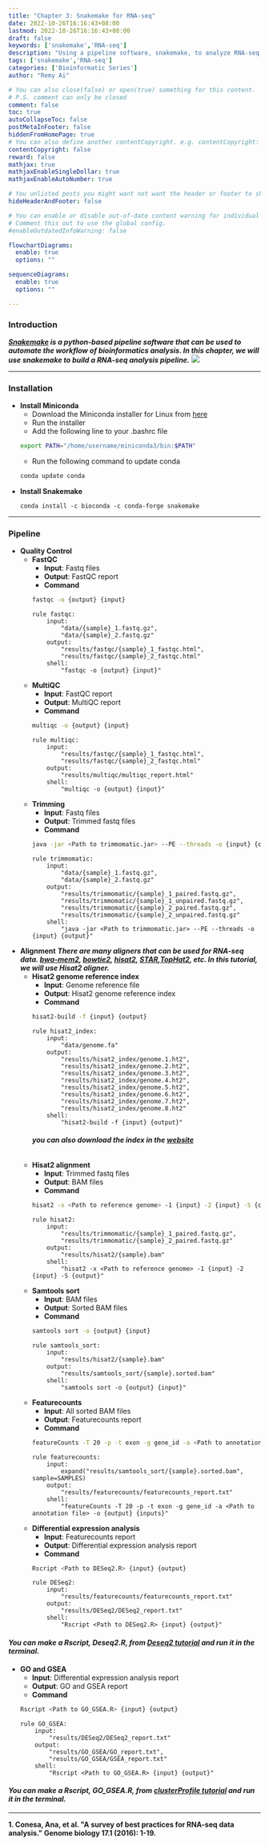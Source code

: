```yaml
---
title: "Chapter 3: Snakemake for RNA-seq"
date: 2022-10-26T16:16:43+08:00
lastmod: 2022-10-26T16:16:43+08:00
draft: false
keywords: ['snakemake','RNA-seq']
description: "Using a pipeline software, snakemake, to analyze RNA-seq data"
tags: ['snakemake','RNA-seq']
categories: ['Bioinformatic Series']
author: "Remy Ai"

# You can also close(false) or open(true) something for this content.
# P.S. comment can only be closed
comment: false
toc: true
autoCollapseToc: false
postMetaInFooter: false
hiddenFromHomePage: true
# You can also define another contentCopyright. e.g. contentCopyright: "This is another copyright."
contentCopyright: false
reward: false
mathjax: true
mathjaxEnableSingleDollar: true
mathjaxEnableAutoNumber: true

# You unlisted posts you might want not want the header or footer to show
hideHeaderAndFooter: false

# You can enable or disable out-of-date content warning for individual post.
# Comment this out to use the global config.
#enableOutdatedInfoWarning: false

flowchartDiagrams:
  enable: true
  options: ""

sequenceDiagrams: 
  enable: true
  options: ""

---
```

### **Introduction**
***[Snakemake](https://snakemake.readthedocs.io/en/stable/index.html) is a python-based pipeline software that can be used to automate the workflow of bioinformatics analysis. In this chapter, we will use snakemake to build a RNA-seq analysis pipeline.***
![](RNA-seq.png)
***
### **Installation**
  - **Install Miniconda**
    - Download the Miniconda installer for Linux from [here](https://docs.conda.io/en/latest/miniconda.html)
    - Run the installer
    - Add the following line to your .bashrc file
    ```bash
    export PATH="/home/username/miniconda3/bin:$PATH"
    ```
    - Run the following command to update conda
    ```bash
    conda update conda
    ```
  - **Install Snakemake**
    ```
    conda install -c bioconda -c conda-forge snakemake
    ```
***
### **Pipeline**
  - **Quality Control**
    - **FastQC**
      - **Input**: Fastq files
      - **Output**: FastQC report
      - **Command**
      ```bash
      fastqc -o {output} {input}
      ```
      ```snakemake
      rule fastqc:
          input:
              "data/{sample}_1.fastq.gz",
              "data/{sample}_2.fastq.gz"
          output:
              "results/fastqc/{sample}_1_fastqc.html",
              "results/fastqc/{sample}_2_fastqc.html"
          shell:
              "fastqc -o {output} {input}"
      ```
    - **MultiQC**
      - **Input**: FastQC report
      - **Output**: MultiQC report
      - **Command**
      ```bash
      multiqc -o {output} {input}
      ```
      ```snakemake
      rule multiqc:
          input:
              "results/fastqc/{sample}_1_fastqc.html",
              "results/fastqc/{sample}_2_fastqc.html"
          output:
              "results/multiqc/multiqc_report.html"
          shell:
              "multiqc -o {output} {input}"
      ```
    - **Trimming**
      - **Input**: Fastq files
      - **Output**: Trimmed fastq files
      - **Command**
      ```bash
      java -jar <Path to trimmomatic.jar> --PE --threads -o {input} {output}
      ```
      ```snakemake
      rule trimmomatic:
          input:
              "data/{sample}_1.fastq.gz",
              "data/{sample}_2.fastq.gz"
          output:
              "results/trimmomatic/{sample}_1_paired.fastq.gz",
              "results/trimmomatic/{sample}_1_unpaired.fastq.gz",
              "results/trimmomatic/{sample}_2_paired.fastq.gz",
              "results/trimmomatic/{sample}_2_unpaired.fastq.gz"
          shell:
              "java -jar <Path to trimmomatic.jar> --PE --threads -o {input} {output}"
      ```
- **Alignment**
  ***There are many aligners that can be used for RNA-seq data. [bwa-mem2](https://github.com/bwa-mem2/bwa-mem2), [bowtie2](https://bowtie-bio.sourceforge.net/bowtie2/index.shtml), [hisat2](http://daehwankimlab.github.io/hisat2/), [STAR](https://github.com/alexdobin/STAR),[TopHat2](https://ccb.jhu.edu/software/tophat/index.shtml), etc. In this tutorial, we will use Hisat2 aligner.***
  - **Hisat2 genome reference index**
    - **Input**: Genome reference file
    - **Output**: Hisat2 genome reference index
    - **Command**
    ```bash
    hisat2-build -f {input} {output}
    ```
    ```snakemake
    rule hisat2_index:
        input:
            "data/genome.fa"
        output:
            "results/hisat2_index/genome.1.ht2",
            "results/hisat2_index/genome.2.ht2",
            "results/hisat2_index/genome.3.ht2",
            "results/hisat2_index/genome.4.ht2",
            "results/hisat2_index/genome.5.ht2",
            "results/hisat2_index/genome.6.ht2",
            "results/hisat2_index/genome.7.ht2",
            "results/hisat2_index/genome.8.ht2"
        shell:
            "hisat2-build -f {input} {output}"
    ```
    #### ***you can also download the index in the [website](https://daehwankimlab.github.io/hisat2/download/)***
    ```bash
  - **Hisat2 alignment**
    - **Input**: Trimmed fastq files
    - **Output**: BAM files
    - **Command**
    ```bash
    hisat2 -x <Path to reference genome> -1 {input} -2 {input} -S {output}
    ```
    ```snakemake
    rule hisat2:
        input:
            "results/trimmomatic/{sample}_1_paired.fastq.gz",
            "results/trimmomatic/{sample}_2_paired.fastq.gz"
        output:
            "results/hisat2/{sample}.bam"
        shell:
            "hisat2 -x <Path to reference genome> -1 {input} -2 {input} -S {output}"
    ```
  - **Samtools sort**
    - **Input**: BAM files
    - **Output**: Sorted BAM files
    - **Command**
    ```bash
    samtools sort -o {output} {input}
    ```
    ```snakemake
    rule samtools_sort:
        input:
            "results/hisat2/{sample}.bam"
        output:
            "results/samtools_sort/{sample}.sorted.bam"
        shell:
            "samtools sort -o {output} {input}"
    ``` 
  - **Featurecounts**
    - **Input**: All sorted BAM files
    - **Output**: Featurecounts report
    - **Command**
    ```bash
    featureCounts -T 20 -p -t exon -g gene_id -a <Path to annotation file> -o {output} {inputs}
    ```
    ```snakemake
    rule featurecounts:
        input:
            expand("results/samtools_sort/{sample}.sorted.bam", sample=SAMPLES)
        output:
            "results/featurecounts/featurecounts_report.txt"
        shell:
            "featureCounts -T 20 -p -t exon -g gene_id -a <Path to annotation file> -o {output} {inputs}"
    ```
  - **Differential expression analysis**
    - **Input**: Featurecounts report
    - **Output**: Differential expression analysis report
    - **Command**
    ```bash
    Rscript <Path to DESeq2.R> {input} {output}
    ```
    ```snakemake
    rule DESeq2:
        input:
            "results/featurecounts/featurecounts_report.txt"
        output:
            "results/DESeq2/DESeq2_report.txt"
        shell:
            "Rscript <Path to DESeq2.R> {input} {output}"
    ```
#### ***You can make a Rscript, Deseq2.R, from [Deseq2 tutorial](http://bioconductor.org/packages/devel/bioc/vignettes/DESeq2/inst/doc/DESeq2.html) and run it in the terminal.***
  - **GO and GSEA**
    - **Input**: Differential expression analysis report
    - **Output**: GO and GSEA report
    - **Command**
    ```bash
    Rscript <Path to GO_GSEA.R> {input} {output}
    ```
    ```snakemake
    rule GO_GSEA:
        input:
            "results/DESeq2/DESeq2_report.txt"
        output:
            "results/GO_GSEA/GO_report.txt",
            "results/GO_GSEA/GSEA_report.txt"
        shell:
            "Rscript <Path to GO_GSEA.R> {input} {output}"
    ```
####  ***You can make a Rscript, GO_GSEA.R, from [clusterProfile tutorial](https://github.com/YuLab-SMU/clusterProfiler) and run it in the terminal.***



***
**1. Conesa, Ana, et al. "A survey of best practices for RNA-seq data analysis." Genome biology 17.1 (2016): 1-19.**